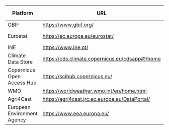|Platform| URL| Path to API information| Documentation URL|API URL |Data Format |
|--|---------|---------|---------|---------|---------|
|GBIF | https://www.gbif.org/ | item 2  | https://techdocs.gbif.org/en/openapi/  |https://api.gbif.org/  |JSON|
|Eurostat| https://ec.europa.eu/eurostat/  | item 5  | https://ec.europa.eu/eurostat/web/query-builder/background  |item 3  |JSON |
|INE | https://www.ine.pt/  | item 5  | item 6  |item 3  |item 3  |
|Climate Data Store| https://cds.climate.copernicus.eu/cdsapp#!/home  | item 5  | https://cds.climate.copernicus.eu/how-to-api |item 3  |several |
| Copernicus Open Access Hub| https://scihub.copernicus.eu/ | item 5  | item 6  |item 3  |item 3  |
|WMO | https://worldweather.wmo.int/en/home.html  | item 2  | item 3  |item 3  |item 3  |
|Agri4Cast| https://agri4cast.jrc.ec.europa.eu/DataPortal/  | item 2  | item 3  |item 3  |item 3  |
|European Environment Agency | https://www.eea.europa.eu/ | item 2  | item 3  |item 3  |item 3  |

